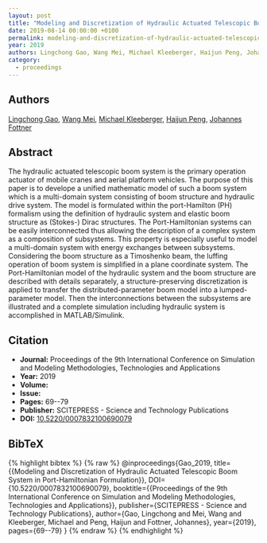 ```yaml
---
layout: post
title: "Modeling and Discretization of Hydraulic Actuated Telescopic Boom System in Port-Hamiltonian Formulation"
date: 2019-08-14 00:00:00 +0100
permalink: modeling-and-discretization-of-hydraulic-actuated-telescopic-boom-system-in-port-hamiltonian-formulation
year: 2019
authors: Lingchong Gao, Wang Mei, Michael Kleeberger, Haijun Peng, Johannes Fottner
category:
  - proceedings
---
```

 
## Authors
[Lingchong Gao](authors/lingchong_gao), [Wang Mei](authors/wang_mei), [Michael Kleeberger](authors/michael_kleeberger), [Haijun Peng](authors/haijun_peng), [Johannes Fottner](authors/johannes_fottner)
 
## Abstract
The hydraulic actuated telescopic boom system is the primary operation actuator of mobile cranes and aerial platform vehicles. The purpose of this paper is to develope a unified mathematic model of such a boom system which is a multi-domain system consisting of boom structure and hydraulic drive system. The model is formulated within the port-Hamilton (PH) formalism using the definition of hydraulic system and elastic boom structure as (Stokes-) Dirac structures. The Port-Hamiltonian systems can be easily interconnected thus allowing the description of a complex system as a composition of subsystems. This property is especially useful to model a multi-domain system with energy exchanges between subsystems. Considering the boom structure as a Timoshenko beam, the luffing operation of boom system is simplified in a plane coordinate system. The Port-Hamiltonian model of the hydraulic system and the boom structure are described with details separately, a structure-preserving discretization is applied to transfer the distributed-parameter boom model into a lumped-parameter model. Then the interconnections between the subsystems are illustrated and a complete simulation including hydraulic system is accomplished in MATLAB/Simulink.
 
## Citation
- **Journal:** Proceedings of the 9th International Conference on Simulation and Modeling Methodologies, Technologies and Applications
- **Year:** 2019
- **Volume:** 
- **Issue:** 
- **Pages:** 69--79
- **Publisher:** SCITEPRESS - Science and Technology Publications
- **DOI:** [10.5220/0007832100690079](https://doi.org/10.5220/0007832100690079)
 
## BibTeX
{% highlight bibtex %}
{% raw %}
@inproceedings{Gao_2019,
  title={{Modeling and Discretization of Hydraulic Actuated Telescopic Boom System in Port-Hamiltonian Formulation}},
  DOI={10.5220/0007832100690079},
  booktitle={{Proceedings of the 9th International Conference on Simulation and Modeling Methodologies, Technologies and Applications}},
  publisher={SCITEPRESS - Science and Technology Publications},
  author={Gao, Lingchong and Mei, Wang and Kleeberger, Michael and Peng, Haijun and Fottner, Johannes},
  year={2019},
  pages={69--79}
}
{% endraw %}
{% endhighlight %}
 
